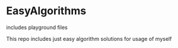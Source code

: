 # EasyAlgorithms
includes playground files


This repo includes just easy algorithm solutions for usage of myself
